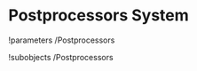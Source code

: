 <!-- MOOSE Documentation Stub: Remove this when content is added. -->

# Postprocessors System
!parameters /Postprocessors

!subobjects /Postprocessors

